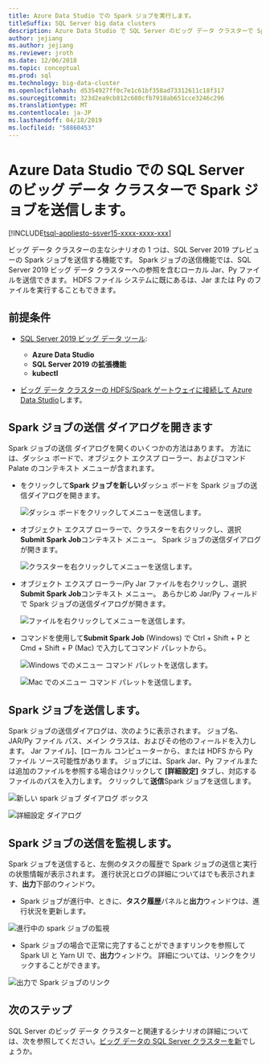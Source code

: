 ```yaml
---
title: Azure Data Studio での Spark ジョブを実行します。
titleSuffix: SQL Server big data clusters
description: Azure Data Studio で SQL Server のビッグ データ クラスターで Spark ジョブを送信します。
author: jejiang
ms.author: jejiang
ms.reviewer: jroth
ms.date: 12/06/2018
ms.topic: conceptual
ms.prod: sql
ms.technology: big-data-cluster
ms.openlocfilehash: d5354927ff0c7e1c61bf358ad73312611c18f317
ms.sourcegitcommit: 323d2ea9cb812c688cfb7918ab651cce3246c296
ms.translationtype: MT
ms.contentlocale: ja-JP
ms.lasthandoff: 04/18/2019
ms.locfileid: "58860453"
---
```

# <a name="submit-spark-jobs-on-sql-server-big-data-clusters-in-azure-data-studio"></a>Azure Data Studio での SQL Server のビッグ データ クラスターで Spark ジョブを送信します。

[!INCLUDE[tsql-appliesto-ssver15-xxxx-xxxx-xxx](../includes/tsql-appliesto-ssver15-xxxx-xxxx-xxx.md)]

ビッグ データ クラスターの主なシナリオの 1 つは、SQL Server 2019 プレビューの Spark ジョブを送信する機能です。 Spark ジョブの送信機能では、SQL Server 2019 ビッグ データ クラスターへの参照を含むローカル Jar、Py ファイルを送信できます。 HDFS ファイル システムに既にあるは、Jar または Py のファイルを実行することもできます。 

## <a name="prerequisites"></a>前提条件

- [SQL Server 2019 ビッグ データ ツール](deploy-big-data-tools.md):
   - **Azure Data Studio**
   - **SQL Server 2019 の拡張機能**
   - **kubectl**

- [ビッグ データ クラスターの HDFS/Spark ゲートウェイに接続して Azure Data Studio](connect-to-big-data-cluster.md)します。

## <a name="open-spark-job-submission-dialog"></a>Spark ジョブの送信 ダイアログを開きます
Spark ジョブの送信 ダイアログを開くのいくつかの方法はあります。 方法には、ダッシュ ボードで、オブジェクト エクスプ ローラー、およびコマンド Palate のコンテキスト メニューが含まれます。

+ をクリックして**Spark ジョブを新しい**ダッシュ ボードを Spark ジョブの送信ダイアログを開きます。

    ![ダッシュ ボードをクリックしてメニューを送信します。](./media/submit-spark-job/new-spark-job.png)
 
+ オブジェクト エクスプ ローラーで、クラスターを右クリックし、選択**Submit Spark Job**コンテキスト メニュー。 Spark ジョブの送信ダイアログが開きます。  
 
    ![クラスターを右クリックしてメニューを送信します。](./media/submit-spark-job/submit-spark-job.png)

+ オブジェクト エクスプ ローラー/Py Jar ファイルを右クリックし、選択**Submit Spark Job**コンテキスト メニュー。 あらかじめ Jar/Py フィールドで Spark ジョブの送信ダイアログが開きます。 
 
    ![ファイルを右クリックしてメニューを送信します。](./media/submit-spark-job/submit-spark-job-2.png)

+ コマンドを使用して**Submit Spark Job** (Windows) で Ctrl + Shift + P と Cmd + Shift + P (Mac) で入力してコマンド パレットから。

    ![Windows でのメニュー コマンド パレットを送信します。](./media/submit-spark-job/submit-spark-job-3.png)

    ![Mac でのメニュー コマンド パレットを送信します。](./media/submit-spark-job/submit-spark-job-4.png)
  
 
## <a name="submit-spark-job"></a>Spark ジョブを送信します。 
Spark ジョブの送信ダイアログは、次のように表示されます。 ジョブ名、JAR/Py ファイル パス、メイン クラスは、およびその他のフィールドを入力します。 Jar ファイル]、[ローカル コンピューターから、または HDFS から Py ファイル ソース可能性があります。 ジョブには、Spark Jar、Py ファイルまたは追加のファイルを参照する場合はクリックして **[詳細設定]** タブし、対応するファイルのパスを入力します。 クリックして**送信**Spark ジョブを送信します。
 
![新しい spark ジョブ ダイアログ ボックス](./media/submit-spark-job/submit-spark-job-section.png)

![詳細設定 ダイアログ](./media/submit-spark-job/submit-spark-job-section-1.png)

## <a name="monitor-spark-job-submission"></a>Spark ジョブの送信を監視します。
Spark ジョブを送信すると、左側のタスクの履歴で Spark ジョブの送信と実行の状態情報が表示されます。 進行状況とログの詳細についてはでも表示されます、**出力**下部のウィンドウ。
+ Spark ジョブが進行中、ときに、**タスク履歴**パネルと**出力**ウィンドウは、進行状況を更新します。

![進行中の spark ジョブの監視](./media/submit-spark-job/monitor-spark-job-submission.png)

+ Spark ジョブの場合で正常に完了することができますリンクを参照して Spark UI と Yarn UI で、**出力**ウィンドウ。 詳細については、リンクをクリックすることができます。

![出力で Spark ジョブのリンク](./media/submit-spark-job/monitor-spark-job-submission-2.png)

## <a name="next-steps"></a>次のステップ
SQL Server のビッグ データ クラスターと関連するシナリオの詳細については、次を参照してください。[ビッグ データの SQL Server クラスターを新](big-data-cluster-overview.md)でしょうか。


